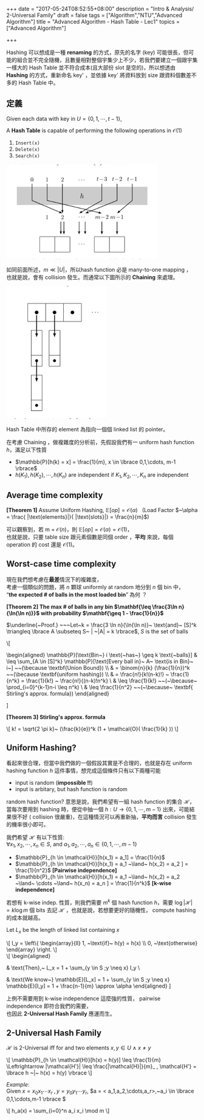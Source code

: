 +++
date = "2017-05-24T08:52:55+08:00"
description = "Intro & Analysis/ 2-Universal Family"
draft = false
tags = ["Algorithm","NTU","Advanced Algorithm"]
title = "Advanced Algorithm - Hash Table - Lec1"
topics = ["Advanced Algorithm"]

+++

<!--以下會介紹 **Hash Table** 的基本定義與概念，以及 **2-Universal Family** 的性質，並說明發生壞事(單一 slot 擠滿了 elements) 的機率很低及更 improve 它的方法 - **Power of 2 choices** 、不希望有 collision 發生的 **Perfect Hashing** ，及動態調整 table size 的 **Dynamic Resizing** 及 **Consistent Hashing**。-->


Hashing 可以想成是一種 **renaming** 的方式，原先的名字 (key) 可能很長，但可能的組合並不完全隨機，且數量相對整個宇集少上不少，若我們要建立一個跟宇集一樣大的 Hash Table 並不符合成本(且大部份 slot 是空的)，所以想透由 **Hashing** 的方式，重新命名 key' ，並依據 key' 將資料放到 size 跟資料個數差不多的 Hash Table 中。

<!--more-->

## 定義

Given each data with key in <span>$U = \lbrace 0,1, \cdots, t-1 \rbrace$</span>,

A **Hash Table** is capable of performing the following operations in <span>$\mathcal{O}(1)$</span>

1. ``Insert(x)``
2. ``Delete(x)``
3. ``Search(x)``

<img src="/img/post/hashTable.png" width="400px">

如同前面所述，<span>$m \ll |U|$</span>，所以hash function 必是 many-to-one mapping ，<br/>也就是說，會有 collision 發生。而通常以下圖所示的 **Chaining** 來處理。

<img src="/img/post/chaining.png" height="350px">

Hash Table 中所存的 element 為指向一個個 linked list 的 pointer。

在考慮 Chaining ，做複雜度的分析前，先假設我們有一 uniform hash function <span>$h$</span>，滿足以下性質

* <span>$\mathbb{P}[h(k) = x] = \frac{1}{m}, x \in \lbrace 0,1,\cdots, m-1 \rbrace$</span>
* <span>$h(K_1),h(K_2),\cdots,h(K_n) \text{~are independent if} ~K_1,K_2,\cdots,K_n \text{~are independent}$</span>

## Average time complexity 

**[Theorem 1]** Assume Uniform Hashing, <span>$\mathbb{E}[op] = \mathcal{O}(\alpha)~~$</span> (Load Factor <span>$~\alpha = \frac{ |\text{elements}|}{ |\text{slots}|} = \frac{n}{m}$</span>)

可以觀察到，若 m = <span>$\mathcal{O}(n)$</span>，則 <span>$\mathbb{E}[op] = \mathcal{O}(\alpha) = \mathcal{O}(1)$</span>，<br/>也就是說，只要 table size 跟元素個數是同個 order ，**平均** 來說，每個 operation 的 cost 還是 <span>$\mathcal{O}(1)$</span>。

## Worst-case time complexity

現在我們想考慮在**最差**情況下的複雜度，<br/>
考慮一個類似的問題，將 <span>$n$</span> 顆球 uniformly at random 地分到 <span>$n$</span> 個 bin 中，<br/>“**the expected # of balls in the most loaded bin**” 為何 ？

**[Theorem 2] The max # of balls in any bin <span>$\mathbf{\leq \frac{3\ln n}{\ln(\ln n)}}$</span> with probability <span>$\mathbf{\geq 1 - \frac{1}{n}}$</span>**

<span>$\underline{~Proof.} ~~~Let~k = \frac{3 \ln n}{\ln(\ln n)}~ \text{and}~ [S]^k \triangleq \lbrace A \subseteq S~ | ~|A| = k \rbrace$</span>, <span>$S$</span> is the set of balls

<div>
\[

\begin{aligned}
\mathbb{P}[\text{Bin~} i \text{~has~} \geq k \text{~balls}] & \leq \sum_{A \in [S]^k} \mathbb{P}[\text{Every ball in}~ A~ \text{is in Bin}~ i~] ~~(\because \textbf{Union Bound}) \\\\
& = \binom{n}{k} (\frac{1}{n})^k ~~(\because \textbf{uniform hashing}) \\\\
& = \frac{n!}{k!(n-k)!} ~ \frac{1}{n^k} = \frac{1}{k!} ~ \frac{n!}{(n-k)!n^k} \\
& \leq \frac{1}{k!} ~~(~\because~ \prod_{i=0}^{k-1}n-i \leq n^k) \\
& \leq \frac{1}{n^2} ~~(~\because~ \textbf{ Stirling's approx. formula})
\end{aligned}

\]
</div>

**[Theorem 3] Stirling's approx. formula**

<div>
\[
k! = \sqrt{2 \pi k}~ (\frac{k}{e})^k (1 + \mathcal{O}( \frac{1}{k} ))
\]
</div>

## Uniform Hashing? 
看起來很合理，但當中我們做的一個假設其實是不合理的，也就是存在 uniform hashing function <span>$h$</span> 這件事情，想完成這個條件只有以下兩種可能

* input is random (**impossible !!**)
* input is arbitary, but hash function is random

random hash function? 意思是說，我們希望有一組 hash function 的集合 <span>$\mathcal{H}$</span>，當每次要用到 hashing 時，便從中抽一個 <span>$h: U \rightarrow \lbrace 0,1,\cdots,m-1 \rbrace$</span> 出來，可能結果很不好 ( collision 很嚴重)，在這種情況可以再重新抽，**平均而言** collision 發生的機率很小即可。

我們希望 <span>$\mathcal{H}$</span> 有以下性質:<br/>
<span>$\forall x_1,x_2,\cdots,x_n \in S,~ \text{and}~ a_1,a_2,\cdots,a_n \in \lbrace 0,1,\cdots,m-1 \rbrace$</span>

* <span>$\mathbb{P}_{h \in \mathcal{H}}[h(x_1) = a_1] = \frac{1}{n}$</span>
* <span>$\mathbb{P}_{h \in \mathcal{H}}[h(x_1) = a_1 ~\land~ h(x_2) = a_2 ] = \frac{1}{n^2}$</span> **[Pairwise independence]**
* <span>$\mathbb{P}_{h \in \mathcal{H}}[h(x_1) = a_1 ~\land~ h(x_2) = a_2 ~\land~ \cdots ~\land~ h(x_n) = a_n ] = \frac{1}{n^k}$</span> **[k-wise independence]**

若想有 k-wise indep. 性質，則我們需要 <span>$m^k$</span> 個 hash function <span>$h$</span>，需要 <span>$\log |\mathcal{H}| = k \log m$</span> 個 bits 去記 <span>$\mathcal{H}$</span> ，也就是說，若想要更好的隨機性， compute hashing 的成本就越高。

<span>Let $L_x ~\text{be the length of linked list containing}~ x$</span>

<div>
\[
I_y = \left\{ \begin{array}{ll}
           1, ~\text{if}~ h(y) = h(x) \\
           0, ~\text{otherwise}
        \end{array} \right.
\]
</div>

<div>
\[
\begin{aligned}

& \text{Then},~ L_x = 1 + \sum_{y \in S ;y \neq x} I_y \\

& \text{We know~} \mathbb{E}[L_x] = 1 + \sum_{y \in S ;y \neq x} \mathbb{E}[I_y] = 1 + \frac{n-1}{m} \approx \alpha
\end{aligned}
\]
</div>

上例不需要用到 k-wise independence 這麼強的性質， pairwise independence 即符合我們的需要，</br>也因此 **2-Universal Hash Family** 應運而生。

## 2-Universal Hash Family

<span>$\mathcal{H}$</span> is 2-Universal iff for and two elements <span>$x,y \in U ~\land~ x \neq y$</span>

<div>
\[
\mathbb{P}_{h \in \mathcal{H}}[h(x) = h(y)] \leq \frac{1}{m} \Leftrightarrow |\mathcal{H'}| \leq \frac{|\mathcal{H}|}{m}_ , \mathcal{H'} = \lbrace h ~|~ h(x) = h(y) \rbrace 
\]
</div>

_Example_: </br>
Given <span>$x=x_0 x_1 \cdots x_r~,y=y_0 y_1 \cdots y_r$</span>, 
<span>$a = \< a_1,a_2,\cdots,a_r\>,~a_i \in \lbrace 0,1,\cdots,m-1 \rbrace $</span>

<div>
\[
h_a(x) = \sum_{i=0}^n a_i x_i \mod m
\]
</div>
